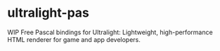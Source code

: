 # ultralight-pas
WIP Free Pascal bindings for Ultralight: Lightweight, high-performance HTML renderer for game and app developers.
